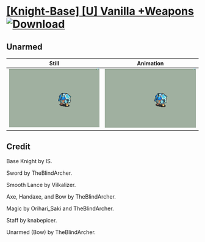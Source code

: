 # [\[Knight-Base\] \[U\] Vanilla +Weapons](./) [![Download](https://img.shields.io/badge/Download--red?style=social&logo=github)](https://minhaskamal.github.io/DownGit/#/home?url=https://github.com/Klokinator/FE-Repo/tree/main/Battle%20Animations%2FInfantry%20-%20Knights%2C%20Generals%2C%20Armors%2F%5BKnight-Base%5D%20%5BU%5D%20Vanilla%20%2BWeapons%2F8.%20Unarmed%20(Bow))

## Unarmed

| Still | Animation |
| :---: | :-------: |
| ![Unarmed still](./Unarmed_000.png) | ![Unarmed](./Unarmed.gif) |

## Credit

Base Knight by IS.

Sword by TheBlindArcher.

Smooth Lance by Vilkalizer.

Axe, Handaxe, and Bow by TheBlindArcher.

Magic by Orihari_Saki and TheBlindArcher.

Staff by knabepicer.

Unarmed (Bow) by TheBlindArcher.
